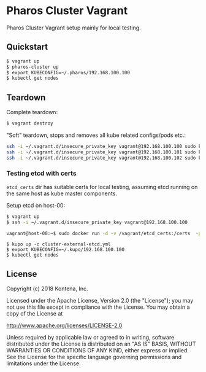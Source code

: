 # Pharos Cluster Vagrant

Pharos Cluster Vagrant setup mainly for local testing.

## Quickstart

```sh
$ vagrant up
$ pharos-cluster up
$ export KUBECONFIG=~/.pharos/192.168.100.100
$ kubectl get nodes
```

## Teardown

Complete teardown:
```sh
$ vagrant destroy
```

"Soft" teardown, stops and removes all kube related configs/pods etc.:
```sh
ssh -i ~/.vagrant.d/insecure_private_key vagrant@192.168.100.100 sudo kubeadm reset
ssh -i ~/.vagrant.d/insecure_private_key vagrant@192.168.100.101 sudo kubeadm reset
ssh -i ~/.vagrant.d/insecure_private_key vagrant@192.168.100.102 sudo kubeadm reset
```

### Testing etcd with certs

`etcd_certs` dir has suitable certs for local testing, assuming etcd running on the same host as kube master components.

Setup etcd on host-00:
```sh
$ vagrant up
$ ssh -i ~/.vagrant.d/insecure_private_key vagrant@192.168.100.100

vagrant@host-00:~$ sudo docker run -d -v /vagrant/etcd_certs:/certs  -p 2379:2379   -p 2380:2380   -v /tmp/etcd-data.tmp:/etcd-data   --name etcd   gcr.io/etcd-development/etcd:v3.3.2   /usr/local/bin/etcd   --name s1   --data-dir /etcd-data   --listen-client-urls https://0.0.0.0:2379   --advertise-client-urls https://127.0.0.1:2379   --listen-peer-urls http://0.0.0.0:2380   --initial-advertise-peer-urls http://0.0.0.0:2380   --initial-cluster s1=http://0.0.0.0:2380   --initial-cluster-token tkn --cert-file=/certs/server.pem --key-file=/certs/server-key.pem --client-cert-auth --trusted-ca-file=/certs/ca.pem
```

```
$ kupo up -c cluster-external-etcd.yml
$ export KUBECONFIG=~/.kupo/192.168.100.100
$ kubectl get nodes
```


## License

Copyright (c) 2018 Kontena, Inc.

Licensed under the Apache License, Version 2.0 (the "License"); you may not use this file except in compliance with the License. You may obtain a copy of the License at

http://www.apache.org/licenses/LICENSE-2.0

Unless required by applicable law or agreed to in writing, software distributed under the License is distributed on an "AS IS" BASIS, WITHOUT WARRANTIES OR CONDITIONS OF ANY KIND, either express or implied. See the License for the specific language governing permissions and limitations under the License.